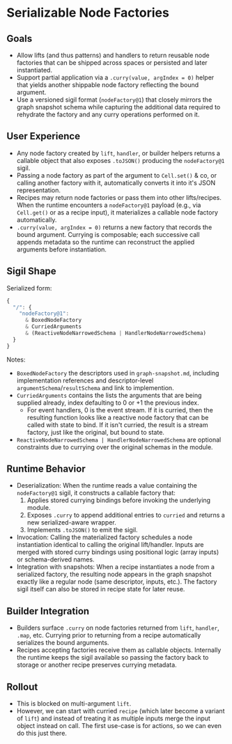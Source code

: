 # Serializable Node Factories

## Goals

- Allow lifts (and thus patterns) and handlers to return reusable node factories
  that can be shipped across spaces or persisted and later instantiated.
- Support partial application via a `.curry(value, argIndex = 0)` helper that
  yields another shippable node factory reflecting the bound argument.
- Use a versioned sigil format (`nodeFactory@1`) that closely mirrors the graph
  snapshot schema while capturing the additional data required to rehydrate the
  factory and any curry operations performed on it.

## User Experience

- Any node factory created by `lift`, `handler`, or builder helpers returns a
  callable object that also exposes `.toJSON()` producing the `nodeFactory@1`
  sigil.
- Passing a node factory as part of the argument to `Cell.set()` & co, or
  calling another factory with it, automatically converts it into it's JSON
  representation.
- Recipes may return node factories or pass them into other lifts/recipes. When
  the runtime encounters a `nodeFactory@1` payload (e.g., via `Cell.get()` or as
  a recipe input), it materializes a callable node factory automatically.
- `.curry(value, argIndex = 0)` returns a new factory that records the bound
  argument. Currying is composable; each successive call appends metadata so the
  runtime can reconstruct the applied arguments before instantiation.

## Sigil Shape

Serialized form:

```ts
{
  "/": {
    "nodeFactory@1":
      & BoxedNodeFactory
      & CurriedArguments
      & (ReactiveNodeNarrowedSchema | HandlerNodeNarrowedSchema)
  }
}
```

Notes:

- `BoxedNodeFactory` the descriptors used in `graph-snapshot.md`, including
  implementation references and descriptor-level `argumentSchema`/`resultSchema`
  and link to implemention.
- `CurriedArguments` contains the lists the arguments that are being supplied
  already, index defaulting to 0 or +1 the previous index.
  - For event handlers, 0 is the event stream. If it is curried, then the
    resulting function looks like a reactive node factory that can be called
    with state to bind. If it isn't curried, the result is a stream factory,
    just like the original, but bound to state.
- `ReactiveNodeNarrowedSchema | HandlerNodeNarrowedSchema` are optional
  constraints due to currying over the original schemas in the module.

## Runtime Behavior

- Deserialization: When the runtime reads a value containing the `nodeFactory@1`
  sigil, it constructs a callable factory that:
  1. Applies stored currying bindings before invoking the underlying module.
  2. Exposes `.curry` to append additional entries to `curried` and returns a
     new serialized-aware wrapper.
  3. Implements `.toJSON()` to emit the sigil.
- Invocation: Calling the materialized factory schedules a node instantiation
  identical to calling the original lift/handler. Inputs are merged with stored
  curry bindings using positional logic (array inputs) or schema-derived names.
- Integration with snapshots: When a recipe instantiates a node from a
  serialized factory, the resulting node appears in the graph snapshot exactly
  like a regular node (same descriptor, inputs, etc.). The factory sigil itself
  can also be stored in recipe state for later reuse.

## Builder Integration

- Builders surface `.curry` on node factories returned from `lift`, `handler`,
  `.map`, etc. Currying prior to returning from a recipe automatically serializes
  the bound arguments.
- Recipes accepting factories receive them as callable objects. Internally the
  runtime keeps the sigil available so passing the factory back to storage or
  another recipe preserves currying metadata.

## Rollout

- This is blocked on multi-argument `lift`.
- However, we can start with curried `recipe` (which later become a variant of
  `lift`) and instead of treating it as multiple inputs merge the input object
  instead on call. The first use-case is for actions, so we can even do this
  just there.
